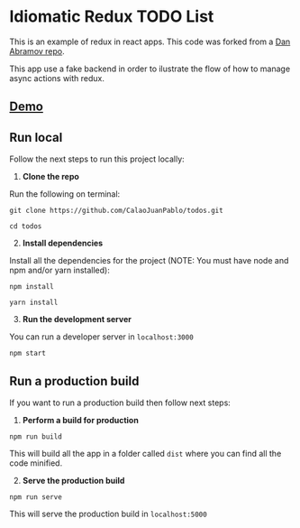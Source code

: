 # Idiomatic Redux TODO List

This is an example of redux in react apps. This code was forked from a [Dan Abramov repo](https://github.com/gaearon/todos).

This app use a fake backend in order to ilustrate the flow of how to manage async actions with redux.

## <a href="https://todo-list-redux.netlify.com" target="_blank"><b>Demo</b><a/>

## Run local

Follow the next steps to run this project locally:
1. **Clone the repo**

Run the following on terminal:

```git clone https://github.com/CalaoJuanPablo/todos.git```

```cd todos```

2. **Install dependencies**

Install all the dependencies for the project (NOTE: You must have node and npm and/or yarn installed):

```npm install```

```yarn install```

3. **Run the development server**

You can run a developer server in `localhost:3000`

```npm start```

## Run a production build

If you want to run a production build then follow next steps:

1. **Perform a build for production**

```npm run build```

This will build all the app in a folder called `dist` where you can find all the code minified.

2. **Serve the production build**

`npm run serve`

This will serve the production build in `localhost:5000`
